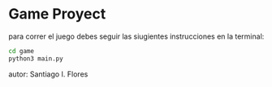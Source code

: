 # Game Proyect

para correr el juego debes seguir las siugientes instrucciones en la terminal:

```sh
cd game
python3 main.py
```

autor: Santiago I. Flores

